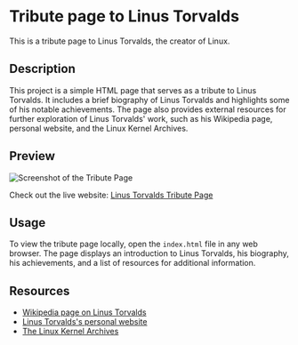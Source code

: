 # Tribute page to Linus Torvalds

This is a tribute page to Linus Torvalds, the creator of Linux.

## Description

This project is a simple HTML page that serves as a tribute to Linus Torvalds. It includes a brief biography of Linus Torvalds and highlights some of his notable achievements. The page also 
provides external resources for further exploration of Linus Torvalds' work, such as his Wikipedia page, personal website, and the Linux Kernel Archives.

## Preview

![Screenshot of the Tribute Page](https://bezalel-7.github.io/revisit-webdev/html/Linus_website/Screenshot.png)

Check out the live website: [Linus Torvalds Tribute Page](https://bezalel-7.github.io/revisit-webdev/html/Linus_website/Linus_Torvalds.html)

## Usage

To view the tribute page locally, open the `index.html` file in any web browser. The page displays an introduction to Linus Torvalds, his biography, his achievements, and a list of resources for 
additional information.

## Resources

- [Wikipedia page on Linus Torvalds](https://en.wikipedia.org/wiki/Linus_Torvalds)
- [Linus Torvalds's personal website](https://www.linustorvalds.com/)
- [The Linux Kernel Archives](https://www.kernel.org/)

